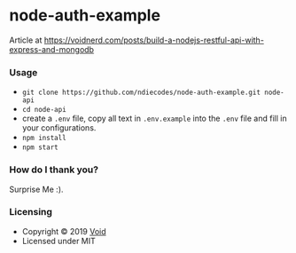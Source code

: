# node-auth-example
Article at https://voidnerd.com/posts/build-a-nodejs-restful-api-with-express-and-mongodb

### Usage
- `git clone https://github.com/ndiecodes/node-auth-example.git node-api`
- `cd node-api`
- create a `.env` file, copy all text in `.env.example` into the `.env` file and fill in your configurations.
- `npm install`
- `npm start` 


### How do I thank you?

Surprise Me :).

### Licensing

* Copyright © 2019  [Void](https://twitter.com/voidnerdx)
* Licensed under MIT
